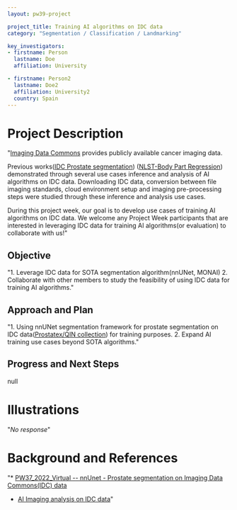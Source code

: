 ```yaml
---
layout: pw39-project

project_title: Training AI algorithms on IDC data
category: "Segmentation / Classification / Landmarking"

key_investigators:
- firstname: Person
  lastname: Doe
  affiliation: University

- firstname: Person2
  lastname: Doe2
  affiliation: University2
  country: Spain
---
```


# Project Description

<!-- Add a short paragraph describing the project. -->

"[Imaging Data Commons](https://portal.imaging.datacommons.cancer.gov/) provides publicly available cancer imaging data.

Previous works([IDC Prostate segmentation](https://github.com/ImagingDataCommons/idc-prostate-mri-analysis)) ([NLST-Body Part Regression](https://github.com/ImagingDataCommons/IDC-Tutorials/blob/master/notebooks/body_part_regression_with_structured_reports.ipynb)) demonstrated through several use cases inference and analysis of AI algorithms on IDC data.
Downloading IDC data, conversion between file imaging standards, cloud environment setup and imaging pre-processing steps were studied through these inference and analysis use cases.

During this project week, our goal is to develop use cases of training AI algorithms on IDC data. We welcome any Project Week participants that are interested in leveraging IDC data for training AI algorithms(or evaluation) to collaborate with us!"

## Objective

<!-- Describe here WHAT you would like to achieve (what you will have as end result). -->

"1. Leverage IDC data for SOTA segmentation algorithm(nnUNet, MONAI)
2. Collaborate with other members to study the feasibility of using IDC data for training AI algorithms."

## Approach and Plan

<!-- Describe here HOW you would like to achieve the objectives stated above. -->

"1. Using nnUNet segmentation framework for prostate segmentation on IDC data([Prostatex/QIN collection](https://portal.imaging.datacommons.cancer.gov/explore/filters/?collection_id=Community\&collection_id=QIN\&collection_id=prostate_mri_us_biopsy\&collection_id=prostatex\&collection_id=qin_prostate_repeatability)) for training purposes.
2. Expand AI training use cases beyond SOTA algorithms."

## Progress and Next Steps

<!-- Update this section as you make progress, describing of what you have ACTUALLY DONE.
     If there are specific steps that you could not complete then you can describe them here, too. -->

null

# Illustrations

<!-- Add pictures and links to videos that demonstrate what has been accomplished. -->

"*No response*"

# Background and References

<!-- If you developed any software, include link to the source code repository.
     If possible, also add links to sample data, and to any relevant publications. -->

"* [PW37_2022_Virtual -- nnUnet - Prostate segmentation on Imaging Data Commons(IDC) data](https://github.com/NA-MIC/ProjectWeek/tree/master/PW37_2022_Virtual/Projects/IDCProstateSegmentation)
* [AI Imaging analysis on IDC data](https://github.com/ImagingDataCommons/IDC-Tutorials/tree/master/notebooks#imaging-analysis-ai)"

